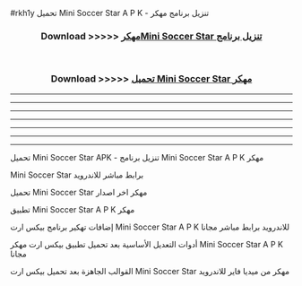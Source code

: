 #rkh1y تحميل Mini Soccer Star  A P K - تنزيل برنامج مهكر



<div align="center">
<h3>Download >>>>> <a href="https://runaway1.web.app/?sq=Mini Soccer Star ">مهكرMini Soccer Star  تنزيل برنامج</a></h3><br>

<h3>Download >>>>> <a href="https://runaway1.web.app/?sq=Mini Soccer Star ">تحميل Mini Soccer Star  مهكر</a></h3>
</div>


----------------------------------------------------------

----------------------------------------------------------

----------------------------------------------------------

----------------------------------------------------------

----------------------------------------------------------

----------------------------------------------------------

----------------------------------------------------------

تحميل Mini Soccer Star  APK - تنزيل برنامج Mini Soccer Star  A P K مهكر

Mini Soccer Star  برابط مباشر للاندرويد

تحميل Mini Soccer Star  مهكر اخر اصدار

تطبيق Mini Soccer Star  A P K مهكر

إضافات تهكير برنامج بيكس ارت Mini Soccer Star  A P K للاندرويد برابط مباشر مجانا

أدوات التعديل الأساسية بعد تحميل تطبيق بيكس ارت مهكر Mini Soccer Star  A P K مجانا

القوالب الجاهزة بعد تحميل بيكس ارت Mini Soccer Star  مهكر من ميديا فاير للاندرويد


